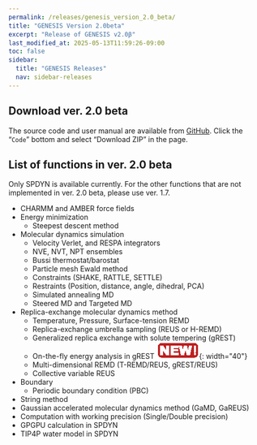 ```yaml
---
permalink: /releases/genesis_version_2.0_beta/
title: "GENESIS Version 2.0beta"
excerpt: "Release of GENESIS v2.0β"
last_modified_at: 2025-05-13T11:59:26-09:00
toc: false
sidebar:
  title: "GENESIS Releases"
  nav: sidebar-releases
---
```


##  Download ver. 2.0 beta

The source code and user manual are available from [GitHub](https://github.com/genesis-release-r-ccs/genesis-2.0). Click the “`Code`” bottom and select “Download ZIP” in the page.

##  List of functions in ver. 2.0 beta 

Only SPDYN is available currently.  For the other functions that are not implemented in ver. 2.0 beta, please use ver. 1.7.

- CHARMM and AMBER force fields
- Energy minimization
  - Steepest descent method
- Molecular dynamics simulation
  - Velocity Verlet, and RESPA integrators
  - NVE, NVT, NPT ensembles
  - Bussi thermostat/barostat
  - Particle mesh Ewald method
  - Constraints (SHAKE, RATTLE, SETTLE)
  - Restraints (Position, distance, angle, dihedral, PCA)
  - Simulated annealing MD
  - Steered MD and Targeted MD
- Replica-exchange molecular dynamics method
  - Temperature, Pressure, Surface-tension REMD
  - Replica-exchange umbrella sampling (REUS or H-REMD)
  - Generalized replica exchange with solute tempering (gREST)
  - On-the-fly energy analysis in gREST ![](/assets/images/2016_04_icon4neworange.gif){: width="40"}
  - Multi-dimensional REMD (T-REMD/REUS, gREST/REUS)
  - Collective variable REUS
- Boundary
  -   Periodic boundary condition (PBC)
- String method
- Gaussian accelerated molecular dynamics method (GaMD, GaREUS)
- Computation with working precision (Single/Double precision)
- GPGPU calculation in SPDYN
- TIP4P water model in SPDYN

